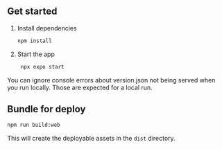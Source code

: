 ## Get started

1. Install dependencies

   ```bash
   npm install
   ```

2. Start the app

   ```bash
    npx expo start
   ```

You can ignore console errors about version.json not being served when you run locally. Those are expected for a local run.

## Bundle for deploy

```bash
npm run build:web
```

This will create the deployable assets in the `dist` directory.